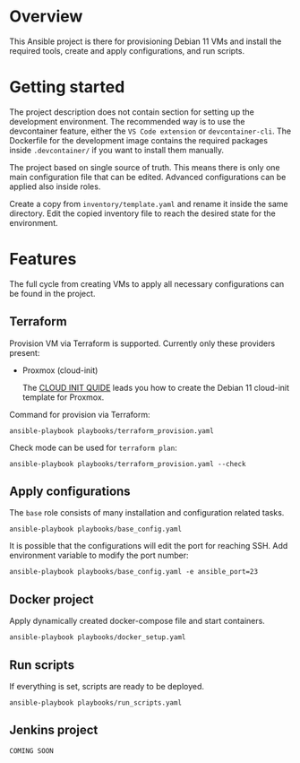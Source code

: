 # Overview
This Ansible project is there for provisioning Debian 11 VMs and install the required tools, create and apply configurations, and run scripts.

# Getting started
The project description does not contain section for setting up the development environment. The recommended way is to use the devcontainer feature, either the `VS Code extension` or `devcontainer-cli`. The Dockerfile for the development image contains the required packages inside `.devcontainer/` if you want to install them manually.

The project based on single source of truth. This means there is only one main configuration file that can be edited. Advanced configurations can be applied also inside roles.

Create a copy from `inventory/template.yaml` and rename it inside the same directory. Edit the copied inventory file to reach the desired state for the environment.

# Features
The full cycle from creating VMs to apply all necessary configurations can be found in the project.

## Terraform
Provision VM via Terraform is supported. Currently only these providers present:
- Proxmox (cloud-init)

  The [CLOUD INIT QUIDE](CLOUD_INIT_QUIDE.md) leads you how to create the Debian 11 cloud-init template for Proxmox.

Command for provision via Terraform:
```
ansible-playbook playbooks/terraform_provision.yaml
```

Check mode can be used for `terraform plan`:
```
ansible-playbook playbooks/terraform_provision.yaml --check
```

## Apply configurations
The `base` role consists of many installation and configuration related tasks.

```
ansible-playbook playbooks/base_config.yaml
```

It is possible that the configurations will edit the port for reaching SSH. Add environment variable to modify the port number:
```
ansible-playbook playbooks/base_config.yaml -e ansible_port=23
```

## Docker project
Apply dynamically created docker-compose file and start containers.

```
ansible-playbook playbooks/docker_setup.yaml
```

## Run scripts
If everything is set, scripts are ready to be deployed.

```
ansible-playbook playbooks/run_scripts.yaml
```

## Jenkins project
`COMING SOON`
